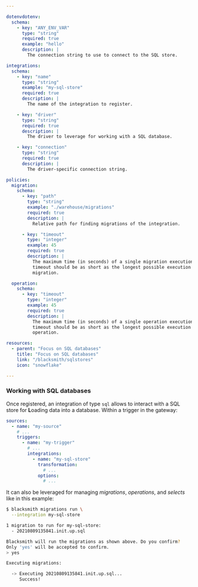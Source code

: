 ```yaml
---

dotenvdotenv:
  schema:
    - key: "ANY_ENV_VAR"
      type: "string"
      required: true
      example: "hello"
      description: |
        The connection string to use to connect to the SQL store.

integrations:
  schema:
    - key: "name"
      type: "string"
      example: "my-sql-store"
      required: true
      description: |
        The name of the integration to register.

    - key: "driver"
      type: "string"
      required: true
      description: |
        The driver to leverage for working with a SQL database.

    - key: "connection"
      type: "string"
      required: true
      description: |
        The driver-specific connection string.

policies:
  migration:
    schema:
      - key: "path"
        type: "string"
        example: "./warehouse/migrations"
        required: true
        description: |
          Relative path for finding migrations of the integration.

      - key: "timeout"
        type: "integer"
        example: 45
        required: true
        description: |
          The maximum time (in seconds) of a single migration execution. This
          timeout should be as short as the longest possible execution of a
          migration.

  operation:
    schema:
      - key: "timeout"
        type: "integer"
        example: 45
        required: true
        description: |
          The maximum time (in seconds) of a single operation execution. This
          timeout should be as short as the longest possible execution of an
          operation.

resources:
  - parent: "Focus on SQL databases"
    title: "Focus on SQL databases"
    link: "/blacksmith/sqlstores"
    icon: "snowflake"

---
```


### Working with SQL databases

Once registered, an integration of type `sql` allows to interact with a SQL store 
for **L**oading data into a database. Within a trigger in the gateway:
```yml
sources:
  - name: "my-source"
    # ...
    triggers:
      - name: "my-trigger"
        # ...
        integrations:
          - name: "my-sql-store"
            transformation:
              # ...
            options:
              # ...
```


It can also be leveraged for managing *migrations*, *operations*, and *selects*
like in this example:
```bash
$ blacksmith migrations run \
  --integration my-sql-store

1 migration to run for my-sql-store:
  - 20210809135841.init.up.sql

Blacksmith will run the migrations as shown above. Do you confirm?
Only 'yes' will be accepted to confirm.
> yes

Executing migrations:

  -> Executing 20210809135841.init.up.sql...
     Success!
```
